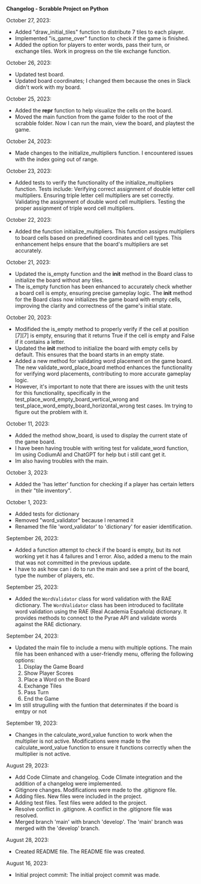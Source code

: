 __Changelog - Scrabble Project on Python__


October 27, 2023:
- Added "draw_initial_tiles" function to distribute 7 tiles to each player.
- Implemented "is_game_over" function to check if the game is finished.
- Added the option for players to enter words, pass their turn, or exchange tiles. Work in progress on the tile exchange function.

October 26, 2023:
- Updated test board.
- Updated board coordinates; I changed them because the ones in Slack didn't work with my board.

October 25, 2023:
- Added the __repr__ function to help visualize the cells on the board.
- Moved the main function from the game folder to the root of the scrabble folder. Now I can run the main, view the board, and playtest the game.

October 24, 2023:
- Made changes to the initialize_multipliers function. I encountered issues with the index going out of range.

October 23, 2023:
- Added tests to verify the functionality of the initialize_multipliers function.
    Tests include:
    Verifying correct assignment of double letter cell multipliers.
    Ensuring triple letter cell multipliers are set correctly.
    Validating the assignment of double word cell multipliers.
    Testing the proper assignment of triple word cell multipliers.

October 22, 2023:
- Added the function initialize_multipliers. This function assigns multipliers to board cells based on predefined coordinates and cell types. This enhancement helps ensure that the board's multipliers are set accurately.

October 21, 2023:
- Updated the is_empty function and the __init__ method in the Board class to initialize the board without any tiles.
- The is_empty function has been enhanced to accurately check whether a board cell is empty, ensuring precise gameplay logic. The __init__ method for the Board class now initializes the game board with empty cells, improving the clarity and correctness of the game's initial state.


October 20, 2023:
- Modifided the is_empty method to properly verify if the cell at position [7][7] is empty, ensuring that it returns True if the cell is empty and False if it contains a letter.
- Updated the __init__ method to initialize the board with empty cells by default. This ensures that the board starts in an empty state.
- Added a new method for validating word placement on the game board.
The new validate_word_place_board method enhances the functionality for verifying word placements, contributing to more accurate gameplay logic.
- However, it's important to note that there are issues with the unit tests for this functionality, specifically in the test_place_word_empty_board_vertical_wrong and test_place_word_empty_board_horizontal_wrong test cases. Im trying to figure out the problem with it.


October 11, 2023:
- Added the method show_board, is used to display the current state of the game board.
- I have been having trouble with writing test for validate_word function, Im using CodiumAI and ChatGPT for help but i still cant get it.
- Im also having troubles with the main.

October 3, 2023:
- Added the 'has letter' function for checking if a player has certain letters in their "tile inventory".

October 1, 2023:
- Added tests for dictionary
- Removed "word_validator" because I renamed it
- Renamed the file 'word_validator' to 'dictionary' for easier identification.

September 26, 2023:
- Added a function attempt to check if the board is empty, but its not working yet it has 4 failures and 1 error. Also, added a menu to the main that was not committed in the previous update.
- I have to ask how can i do to run the main and see a print of the board, type the number of players, etc.

September 25, 2023:
- Added the `WordValidator` class for word validation with the RAE dictionary.
    The `WordValidator` class has been introduced to facilitate word validation using the RAE (Real Academia Española) dictionary. It provides methods to connect to the Pyrae API and validate words against the RAE dictionary.

September 24, 2023:
- Updated the main file to include a menu with multiple options.
    The main file has been enhanced with a user-friendly menu, offering the following options:
    1. Display the Game Board
    2. Show Player Scores
    3. Place a Word on the Board
    4. Exchange Tiles
    5. Pass Turn
    6. End the Game
- Im still strugulling with the funtion that determinates if the board is emtpy or not

September 19, 2023:
- Changes in the calculate_word_value function to work when the multiplier is not active.
    Modifications were made to the calculate_word_value function to ensure it functions correctly when the multiplier is not active.

August 29, 2023:
- Add Code Climate and changelog.
    Code Climate integration and the addition of a changelog were implemented.
- Gitignore changes.
    Modifications were made to the .gitignore file.
- Adding files.
    New files were included in the project.
- Adding test files.
    Test files were added to the project.
- Resolve conflict in .gitignore.
    A conflict in the .gitignore file was resolved.
- Merged branch 'main' with branch 'develop'.
    The 'main' branch was merged with the 'develop' branch.      

August 28, 2023:
- Created README file.
    The README file was created.

August 16, 2023:
- Initial project commit:
    The initial project commit was made.
